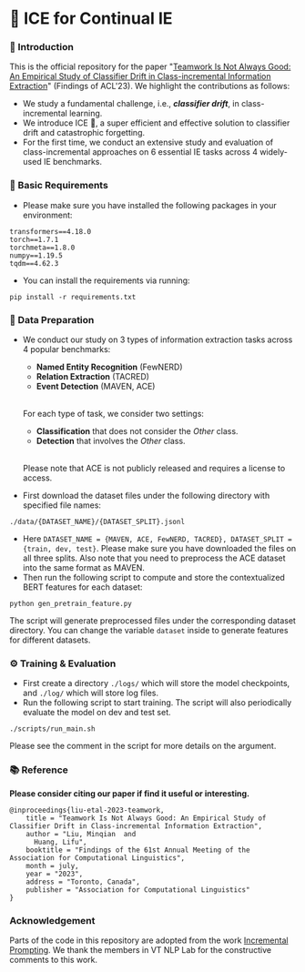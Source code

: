 # 🧊 ICE for Continual IE

### 🚀 Introduction
This is the official repository for the paper "[Teamwork Is Not Always Good: An Empirical Study of Classifier Drift in Class-incremental Information Extraction](https://arxiv.org/abs/2305.16559)" (Findings of ACL'23). We highlight the contributions as follows:

- We study a fundamental challenge, i.e., ***classifier drift***, in class-incremental learning.
- We introduce ICE 🧊, a super efficient and effective solution to classifier drift and catastrophic forgetting.
- For the first time, we conduct an extensive study and evaluation of class-incremental approaches on 6 essential IE tasks across 4 widely-used IE benchmarks.

### 🔧 Basic Requirements 
- Please make sure you have installed the following packages in your environment:
```
transformers==4.18.0
torch==1.7.1
torchmeta==1.8.0
numpy==1.19.5
tqdm==4.62.3
```
- You can install the requirements via running:
```
pip install -r requirements.txt
```

### 💾 Data Preparation 
- We conduct our study on 3 types of information extraction tasks across 4 popular benchmarks: 
    - **Named Entity Recognition** (FewNERD) 
    - **Relation Extraction** (TACRED) 
    - **Event Detection** (MAVEN, ACE) 
    <br><br>

    For each type of task, we consider two settings:
    - **Classification** that does not consider the *Other* class.
    - **Detection** that involves the *Other* class.
    <br><br>
    
    Please note that ACE is not publicly released and requires a license to access.
- First download the dataset files under the following directory with specified file names:
```
./data/{DATASET_NAME}/{DATASET_SPLIT}.jsonl
```
- Here `DATASET_NAME = {MAVEN, ACE, FewNERD, TACRED}, DATASET_SPLIT = {train, dev, test}`. Please make sure you have downloaded the files on all three splits. Also note that you need to preprocess the ACE dataset into the same format as MAVEN.
- Then run the following script to compute and store the contextualized BERT features for each dataset:
```
python gen_pretrain_feature.py
```
The script will generate preprocessed files under the corresponding dataset directory. You can change the variable `dataset` inside to generate features for different datasets.

### ⚙️ Training & Evaluation
- First create a directory `./logs/` which will store the model checkpoints, and `./log/` which will store log files. 
- Run the following script to start training. The script will also periodically evaluate the model on dev and test set.
```
./scripts/run_main.sh
```

Please see the comment in the script for more details on the argument. 


### 📚 Reference 
**Please consider citing our paper if find it useful or interesting.**
```
@inproceedings{liu-etal-2023-teamwork,
    title = "Teamwork Is Not Always Good: An Empirical Study of Classifier Drift in Class-incremental Information Extraction",
    author = "Liu, Minqian  and
      Huang, Lifu",
    booktitle = "Findings of the 61st Annual Meeting of the Association for Computational Linguistics",
    month = july,
    year = "2023",
    address = "Toronto, Canada",
    publisher = "Association for Computational Linguistics"
}
```

### Acknowledgement
Parts of the code in this repository are adopted from the work [Incremental Prompting](https://github.com/VT-NLP/Incremental_Prompting). We thank the members in VT NLP Lab for the constructive comments to this work.
